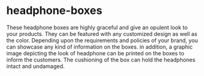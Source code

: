 # headphone-boxes
These headphone boxes are highly graceful and give an opulent look to your products. They can be featured with any customized design as well as the color. Depending upon the requirements and policies of your brand, you can showcase any kind of information on the boxes. in addition, a graphic image depicting the look of headphone can be printed on the boxes to inform the customers. The cushioning of the box can hold the headphones intact and undamaged.
